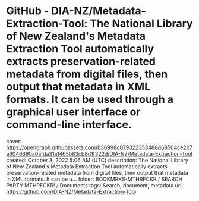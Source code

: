 # GitHub - DIA-NZ/Metadata-Extraction-Tool: The National Library of New Zealand's Metadata Extraction Tool automatically extracts preservation-related metadata from digital files, then output that metadata in XML formats. It can be used through a graphical user interface or command-line interface.

cover: https://opengraph.githubassets.com/b36998c079322353488d68504ce2b7a6046690a0afda31a1465b83cb8d1f322d/DIA-NZ/Metadata-Extraction-Tool
created: October 3, 2022 5:06 AM (UTC)
description: The National Library of New Zealand's Metadata Extraction Tool automatically extracts preservation-related metadata from digital files, then output that metadata in XML formats. It can be u...
folder: BOOKMRKS-MTHRFCKR / SEARCH PARTY MTHRFCKR! / Documents
tags: Search, document, metadata
url: https://github.com/DIA-NZ/Metadata-Extraction-Tool